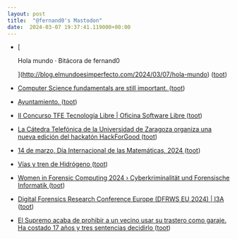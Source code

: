 ```yaml
---
layout: post
title:  "@fernand0's Mastodon"
date:  2024-03-07 19:37:41.119000+00:00
---
```

*  [
    
      Hola mundo · Bitácora de fernand0
    
   ](http://blog.elmundoesimperfecto.com/2024/03/07/hola-mundo) ([toot](https://mastodon.social/@fernand0/112056091352493852))
*  [Computer Science fundamentals are still important. ](https://dev.to/moozzyk/computer-science-fundamentals-are-still-important-5h5) ([toot](https://mastodon.social/@fernand0/112055769748678803))
*  [Ayuntamiento. ](https://avecesunafoto.wordpress.com/2024/03/07/ayuntamiento) ([toot](https://mastodon.social/@fernand0/112055629050136033))
*  [II Concurso TFE Tecnología Libre \|  Oficina Software Libre   ](https://osluz.unizar.es/content/ii-concurso-tfe-tecnologia-libre) ([toot](https://mastodon.social/@fernand0/112055556864724185))
*  [La Cátedra Telefónica de la Universidad de Zaragoza organiza una nueva edición del hackatón HackForGood ](http://www.unizar.es/actualidad/vernoticia_ng.php?id=8162) ([toot](https://mastodon.social/@fernand0/112055262151754335))
*  [14 de marzo, Día Internacional de las Matemáticas, 2024 ](https://iuma.unizar.es/noticia/14-de-marzo-dia-internacional-de-las-matematicas-202) ([toot](https://mastodon.social/@fernand0/112055019856671939))
*  [Vías y tren de Hidrógeno ](https://www.flickr.com/photos/fernand0/53565138170) ([toot](https://mastodon.social/@fernand0/112054891112644989))
*  [Women in Forensic Computing 2024 › Cyberkriminalität und Forensische Informatik ](https://www.cybercrime.fau.de/winfc2024) ([toot](https://mastodon.social/@fernand0/112054808929021943))
*  [Digital Forensics Research Conference Europe (DFRWS EU 2024) \|  I3A   ](https://i3a.unizar.es/es/eventos/digital-forensics-research-conference-europe-dfrws-eu-2024) ([toot](https://mastodon.social/@fernand0/112054401625583570))
*  [El Supremo acaba de prohibir a un vecino usar su trastero como garaje. Ha costado 17 años y tres sentencias decidirlo ](https://www.xataka.com/magnet/supremo-acaba-prohibir-a-vecino-usar-su-trastero-como-garaje-ha-costado-17-anos-tres-sentencias-decidirl) ([toot](https://mastodon.social/@fernand0/112054198800540227))
